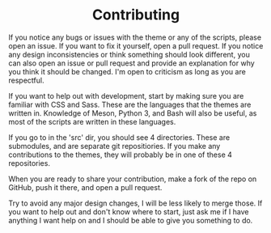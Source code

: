 <div align="center">

# Contributing

</div

If you notice any bugs or issues with the theme or any of the scripts, please open an issue. If you want to fix it yourself, open a pull request. If you notice any design inconsistencies or think something should look different, you can also open an issue or pull request and provide an explanation for why you think it should be changed. I'm open to criticism as long as you are respectful.

If you want to help out with development, start by making sure you are familiar with CSS and Sass. These are the languages that the themes are written in. Knowledge of Meson, Python 3, and Bash will also be useful, as most of the scripts are written in these languages.

If you go to in the 'src' dir, you should see 4 directories. These are submodules, and are separate git repositiories. If you make any contributions to the themes, they will probably be in one of these 4 repositories.

When you are ready to share your contribution, make a fork of the repo on GitHub, push it there, and open a pull request. 

Try to avoid any major design changes, I will be less likely to merge those. If you want to help out and don't know where to start, just ask me if I have anything I want help on and I should be able to give you something to do.
